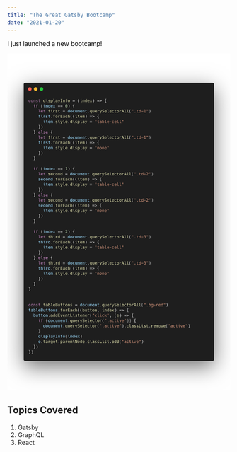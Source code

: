 ```yaml
---
title: "The Great Gatsby Bootcamp"
date: "2021-01-20"
---
```


<span style="color: #000">I just launched a new bootcamp!</span>

![Picture](./orig.png)

## Topics Covered

1. Gatsby
2. GraphQL
2. React
